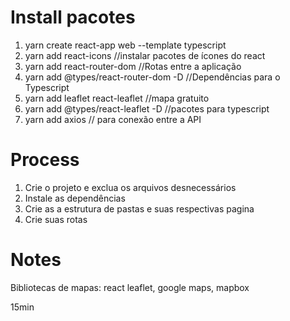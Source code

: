 # Install pacotes

1. yarn create react-app web --template typescript
2. yarn add react-icons //instalar pacotes de ícones do react
3. yarn add react-router-dom //Rotas entre a aplicação
4. yarn add @types/react-router-dom -D //Dependências para o Typescript
5. yarn add leaflet react-leaflet //mapa gratuito
6. yarn add @types/react-leaflet -D //pacotes para typescript
7. yarn add axios // para conexão entre a API

# Process

1. Crie o projeto e exclua os arquivos desnecessários
2. Instale as dependências
3. Crie as a estrutura de pastas e suas respectivas pagina
4. Crie suas rotas

# Notes

Bibliotecas de mapas: react leaflet, google maps, mapbox

15min
